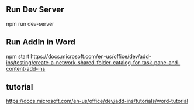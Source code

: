 ## Run Dev Server

npm run dev-server

## Run AddIn in Word
npm start
https://docs.microsoft.com/en-us/office/dev/add-ins/testing/create-a-network-shared-folder-catalog-for-task-pane-and-content-add-ins



## tutorial
https://docs.microsoft.com/en-us/office/dev/add-ins/tutorials/word-tutorial

